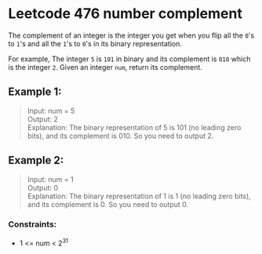 # Leetcode 476 number complement

The complement of an integer is the integer you get when you flip all the `0`'s to `1`'s and all the `1`'s to `0`'s in
its binary representation.

For example, The integer `5` is `101` in binary and its complement is `010` which is the integer `2`. Given an
integer `num`, return its complement.

## Example 1:

> Input: num = 5\
Output: 2\
Explanation: The binary representation of 5 is 101 (no leading zero bits), and its complement is 010. So you need to output 2.

## Example 2:

> Input: num = 1\
Output: 0\
Explanation: The binary representation of 1 is 1 (no leading zero bits), and its complement is 0. So you need to output 0.

### Constraints:

- 1 <= num < 2<sup>31</sup>
